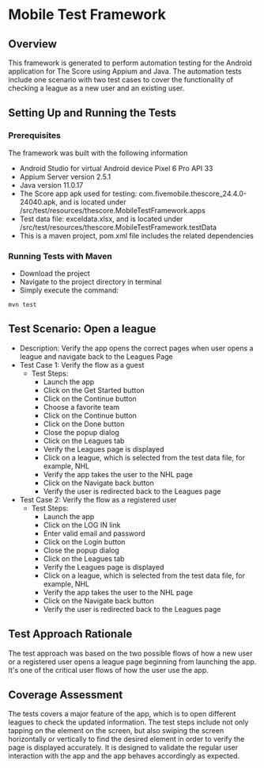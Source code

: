 # Mobile Test Framework

## Overview

This framework is generated to perform automation testing for the Android application for The Score using Appium and Java.
The automation tests include one scenario with two test cases to cover the functionality of checking a league as a new user and an existing user.

## Setting Up and Running the Tests
### Prerequisites
The framework was built with the following information
- Android Studio for virtual Android device Pixel 6 Pro API 33
- Appium Server version 2.5.1
- Java version 11.0.17
- The Score app apk used for testing: com.fivemobile.thescore_24.4.0-24040.apk, and is located under /src/test/resources/thescore.MobileTestFramework.apps
- Test data file: exceldata.xlsx, and is located under /src/test/resources/thescore.MobileTestFramework.testData
- This is a maven project, pom.xml file includes the related dependencies

### Running Tests with Maven
- Download the project
- Navigate to the project directory in terminal
- Simply execute the command:
```
mvn test
```

## Test Scenario: Open a league
- Description: Verify the app opens the correct pages when user opens a league and navigate back to the Leagues Page
- Test Case 1: Verify the flow as a guest
    - Test Steps:
      - Launch the app
      - Click on the Get Started button
      - Click on the Continue button
      - Choose a favorite team
      - Click on the Continue button
      - Click on the Done button
      - Close the popup dialog
      - Click on the Leagues tab
      - Verify the Leagues page is displayed
      - Click on a league, which is selected from the test data file, for example, NHL
      - Verify the app takes the user to the NHL page
      - Click on the Navigate back button
      - Verify the user is redirected back to the Leagues page
- Test Case 2: Verify the flow as a registered user
    - Test Steps:
      - Launch the app
      - Click on the LOG IN link
      - Enter valid email and password
      - Click on the Login button
      - Close the popup dialog
      - Click on the Leagues tab
      - Verify the Leagues page is displayed
      - Click on a league, which is selected from the test data file, for example, NHL
      - Verify the app takes the user to the NHL page
      - Click on the Navigate back button
      - Verify the user is redirected back to the Leagues page

## Test Approach Rationale
The test approach was based on the two possible flows of how a new user or a registered user opens a league page beginning from launching the app. It's one of the critical user flows of how the user use the app.

## Coverage Assessment
The tests covers a major feature of the app, which is to open different leagues to check the updated information. The test steps include not only tapping on the element on the screen, but also swiping the screen horizontally or vertically to find the desired element in order to verify the page is displayed accurately. It is designed to validate the regular user interaction with the app and the  app behaves accordingly as expected.
